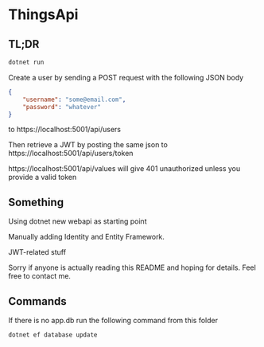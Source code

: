 # ThingsApi

## TL;DR

```bash
dotnet run
```

Create a user by sending a POST request with the following JSON body

```json
{
    "username": "some@email.com",
    "password": "whatever"
}
```

to https://localhost:5001/api/users

Then retrieve a JWT by posting the same json to https://localhost:5001/api/users/token



https://localhost:5001/api/values will give 401 unauthorized unless you provide a valid token




## Something

Using dotnet new webapi as starting point

Manually adding Identity and Entity Framework.

JWT-related stuff

Sorry if anyone is actually reading this README and hoping for details. Feel free to contact me.

## Commands

If there is no app.db run the following command from this folder

```bash
dotnet ef database update
```